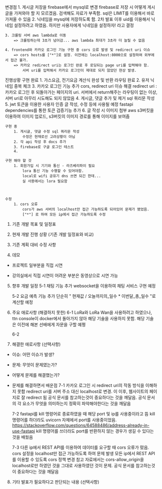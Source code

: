 변경점
	1. 게시글 저장을 firebase에서 mysql로 변경
		firebase로 저장 시 어떻게 게시글을 가져와야 할 지 모르겠음.
		검색해도 자료가 부족함.
		sql은 LIMIT를 이용해서 바로 가져올 수 있음
	2. 닉네임을 mysql에 저장하도록 함.
		2차 발표 이후 uid를 이용해서 닉네임 설정하려고 하였음.
		하지만 사용자에게 닉네임을 설정하자! 라고 결정

	3. 크롤링 서버 aws lambda로 이동
		=> 크롤링하는데 3초가 넘어감... aws lambda 최대가 3초라 더 늘릴 수 없음

	4. frontend와 카카오 로그인 기능 구현 중 cors 오류 발생 및 redirect uri 이슈
		=> cors hosts를 ["*"]로 설정. 이전에는 localhost:8000으로 설정하여 외부에서 접근 불가.
		=> 카카오 redirect uri는 로그인 완료 후 로딩되는 page uri를 입력해야 함.
			서버 uri를 입력해서 카카오 로그인이 제대로 되지 않았던 현상 발생.
	
진행상황
	구현 완료
		1. 가스요금, 전기요금 계산식 완성 및 반환 라우팅 완료
		2. 유저 닉네임 중복 체크
		3. 카카오 로그인 기능 추가
			cors, redirect uri 이슈 해결
			redirect uri : 카카오 로그인 후 되돌아가는 페이지의 uri.
				서버에서 return해주는 라우팅이 없는 이상, 서버 uri로 아무리 시도해도 되지 않았음
		4. 게시글, 댓글 추가 및 제거 sql 쿼리문 작성
		5. jwt 토큰을 이용한 사용자 인증
			글 작성, 수정 등에 사용될 예정
			fastapi dependencies를 통한 토큰 검증기능 추가
		6. 글 작성 시 이미지 첨부
			aws s3버킷을 이용하여 이미지 업로드, s3버킷의 이미지 경로를 통해 이미지를 보여줌
		
	구현 중
		1. 게시글, 댓글 수정 sql 쿼리문 작성
			수정은 현재로선 고려상황이 아님
		2. 각 api 작성 후 docs 추가
        3. firebase로 구글 로그인 테스트
		4. 
		
	구현 해야 할 것
		1. 회원가입 시 기기와 통신 - 라즈베리파이 필요
			lora 통신 기능 수행할 수 있어야함.
			local로 wifi 공유기 dns 쓰면 되긴 한데...
			실 사용에서는 lora 필요함

		

	수정
		1. cors 오류
			cors가 aws 서버의 localhost만 접근 가능하도록 되어있어 문제가 됐었음.
			["*"] 로 하여 모든 ip에서 접근 가능하도록 수정


1. 기존 개발 목표 및 일정표

2. 현재 개발 진행 상황 (기존 개발 일정표와 비교)

3. 기존 계획 대비 수정 사항

4. 데모

 - 프로젝트 일부분을 직접 시연 

 - 강의실에서 직접 시연이 어려운 부분은 동영상으로 시연 가능

5. 향후 개발 일정
	5-1
		채팅 기능 추가
			websocket을 이용하여 채팅 서비스 구현 예정
	
	5-2
		요금 예측 기능 추가
			단순히 " 현재값 / 오늘까지의_일수 * 이번달_총_일수 "로 계산할 예정

6. 주요 애로사항 (해결하지 못한)
	6-1
		LoRa와 LoRa Wan을 사용하려고 하였으나, ttn console이 docker에서 돌아가지 않아 해당 기술을 사용하지 못함.
		해당 기술은 이전에 해본 선배에게 자문을 구할 예쩡

	6-2
		

7. 해결한 애로사항 (선택사항)
- 이슈: 어떤 이슈가 발생?
- 문제: 무엇이 문제였는가?
- 어떻게 문제를 해결했는가?
- 문제를 해결하면서 배운점
	7-1
		카카오 로그인 시 
		redirect uri의 작동 방식을 이해하지 못함
		redirect uri를 서버 주소 대신 localhost로 변경. 이 이후, 웹사이트의 페이지로 잘 redirect 됨
		공식 문서를 참고하는것이 중요하다는 것을 깨달음. 공식 문서의 각 요소가 무엇을 의미하는지 정확히 파악해야한다는 것을 깨달음
		
	7-2
		fastapi를 kill 명령어로 종료하였을 때 해당 port 및 ip를 사용중이라고 뜸
		kill 명령어를 하더라도 uvicorn 자체에서 port를 사용중이었음.
		https://stackoverflow.com/questions/64588486/address-already-in-use-fastapi
		kill 명령어를 쓰더라도 port를 반환하지 않는 경우가 생길 수 있다는 것을 배웠음

	7-3
		다른 ip에서 REST API를 이용하여 데이터를 요구할 때 cors 오류가 떴음. 
		cors 설정을 localhost만 접근 가능하도록 하여 문제 발생
		모든 ip에서 REST API를 이용할 수 있도록 cors 정책 변경
		참고 자료에서는 cors-allow_origin을 localhost로만 하였던 것을 그대로 사용하였던 것이 문제. 공식 문서를 참고하는것이 중요하다는 것을 깨달음

8. 기타 발표가 필요하다고 판단되는 내용 (선택사항)

